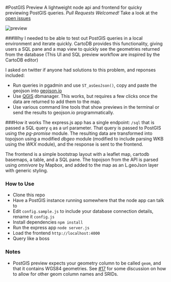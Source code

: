 #PostGIS Preview
A lightweight node api and frontend for quicky previewing PostGIS queries. _Pull Requests Welcomed!_  Take a look at the [open issues](https://github.com/chriswhong/postgis-preview/issues)

![preview](https://cloud.githubusercontent.com/assets/1833820/14897977/7e8088cc-0d52-11e6-9c0e-b56f3b2af954.gif)

###Why
I needed to be able to test out PostGIS queries in a local environment and iterate quickly.  CartoDB provides this functionality, giving users a SQL pane and a map view to quickly see the geometries returned from the database (This UI and SQL preview workflow are inspired by the CartoDB editor)

I asked on twitter if anyone had solutions to this problem, and reponses included:
  - Run queries in pgadmin and use `ST_asGeoJson()`, copy and paste the geojson into [geojson.io](http://www.geojson.io)
  - Use [QGIS](http://www.qgis.org/en/site/) dbmanager.  This works, but requires a few clicks once the data are returned to add them to the map.
  - Use various command line tools that show previews in the terminal or send the results to geojson.io programmatically.

###How it works
The express.js app has a single endpoint:  `/sql` that is passed a SQL query `q` as a url parameter.  That query is passed to PostGIS using the _pg-promise_ module.  The resulting data are transformed into topojson using a modified _dbgeo_ module (modified to include parsing WKB using the _WKX_ module), and the response is sent to the frontend.

The frontend is a simple bootstrap layout with a leaflet map, cartodb basemaps, a table, and a SQL pane.  The topojson from the API is parsed using _omnivore_ by Mapbox, and added to the map as an L.geoJson layer with generic styling.

### How to Use

- Clone this repo
- Have a PostGIS instance running somewhere that the node app can talk to
- Edit `config.sample.js` to include your database connection details, rename it `config.js`
- Install dependencies `npm install`
- Run the express app `node server.js`
- Load the frontend `http://localhost:4000`
- Query like a boss

### Notes

- PostGIS preview expects your geometry column to be called `geom`, and that it contains WGS84 geometries. See [#17](https://github.com/chriswhong/postgis-preview/pull/17) for some discussion on how to allow for other geom column names and SRIDs.

